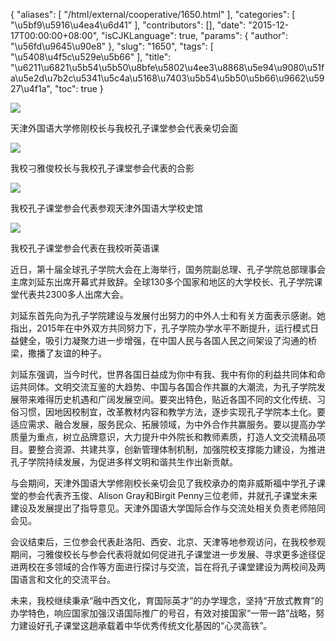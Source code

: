 {
    "aliases": [
        "/html/external/cooperative/1650.html"
    ],
    "categories": [
        "\u5bf9\u5916\u4ea4\u6d41"
    ],
    "contributors": [],
    "date": "2015-12-17T00:00:00+08:00",
    "isCJKLanguage": true,
    "params": {
        "author": "\u56fd\u9645\u90e8"
    },
    "slug": "1650",
    "tags": [
        "\u5408\u4f5c\u529e\u5b66"
    ],
    "title": "\u6211\u6821\u5b54\u5b50\u8bfe\u5802\u4ee3\u8868\u5e94\u9080\u51fa\u5e2d\u7b2c\u5341\u5c4a\u5168\u7403\u5b54\u5b50\u5b66\u9662\u5927\u4f1a",
    "toc": true
}

![](https://cdn.tfls.online/mirror/full/1f02cc7d4ad810394ebfa68d51d0aff991d279aa.jpg)




 天津外国语大学修刚校长与我校孔子课堂参会代表亲切会面




![](https://cdn.tfls.online/mirror/full/2347650f78f8e50f0ba0985ee44c4eeb19b6a7cc.jpg)




 我校刁雅俊校长与我校孔子课堂参会代表的合影




![](https://cdn.tfls.online/mirror/full/7160914c870cf8705f31b358a0cb9eac8e1e20b3.jpg)




 我校孔子课堂参会代表参观天津外国语大学校史馆




![](https://cdn.tfls.online/mirror/full/d1d743f422660408fbd317e196ddc9ef2d402ace.jpg)




 我校孔子课堂参会代表在我校听英语课









近日，第十届全球孔子学院大会在上海举行，国务院副总理、孔子学院总部理事会主席刘延东出席开幕式并致辞。全球130多个国家和地区的大学校长、孔子学院课堂代表共2300多人出席大会。




刘延东首先向为孔子学院建设与发展付出努力的中外人士和有关方面表示感谢。她指出，2015年在中外双方共同努力下，孔子学院办学水平不断提升，运行模式日益健全，吸引力凝聚力进一步增强，在中国人民与各国人民之间架设了沟通的桥梁，撒播了友谊的种子。




刘延东强调，当今时代，世界各国日益成为你中有我、我中有你的利益共同体和命运共同体。文明交流互鉴的大趋势、中国与各国合作共赢的大潮流，为孔子学院发展带来难得历史机遇和广阔发展空间。要突出特色，贴近各国不同的文化传统、习俗习惯，因地因校制宜，改革教材内容和教学方法，逐步实现孔子学院本土化。要适应需求、融合发展，服务民众、拓展领域，为中外合作共赢服务。要以提高办学质量为重点，树立品牌意识，大力提升中外院长和教师素质，打造人文交流精品项目。要整合资源、共建共享，创新管理体制机制，加强院校支撑能力建设，为推进孔子学院持续发展，为促进多样文明和谐共生作出新贡献。




与会期间，天津外国语大学修刚校长亲切会见了我校承办的南非威斯福中学孔子课堂的参会代表齐玉俊、Alison Gray和Birgit Penny三位老师，并就孔子课堂未来建设及发展提出了指导意见。天津外国语大学国际合作与交流处相关负责老师陪同会见。




会议结束后，三位参会代表赴洛阳、西安、北京、天津等地参观访问，在我校参观期间，刁雅俊校长与参会代表将就如何促进孔子课堂进一步发展、寻求更多途径促进两校在多领域的合作等方面进行探讨与交流，旨在将孔子课堂建设为两校间及两国语言和文化的交流平台。




未来，我校继续秉承“融中西文化，育国际英才”的办学理念，坚持“开放式教育”的办学特色，响应国家加强汉语国际推广的号召，有效对接国家“一带一路”战略，努力建设好孔子课堂这趟承载着中华优秀传统文化基因的“心灵高铁”。









  



